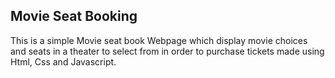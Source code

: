 ## Movie Seat Booking

This is a simple Movie seat book Webpage which display movie choices and seats in a theater to select from in order to purchase tickets made using Html, Css and Javascript.